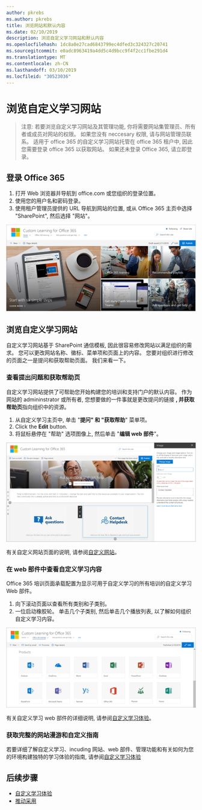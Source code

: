 ```yaml
---
author: pkrebs
ms.author: pkrebs
title: 浏览网站和默认内容
ms.date: 02/10/2019
description: 浏览自定义学习网站和默认内容
ms.openlocfilehash: 1dc8a0e27cad6843799ec4dfed3c324327c20741
ms.sourcegitcommit: e0adc8963419a4dd5c4d9bcc9f4f2cc1fbe291d4
ms.translationtype: MT
ms.contentlocale: zh-CN
ms.lasthandoff: 03/10/2019
ms.locfileid: "30523036"
---
```

# <a name="explore-the-custom-learning-site"></a>浏览自定义学习网站

> 注意: 若要浏览自定义学习网站及其管理功能, 你将需要网站集管理员、所有者或成员对网站的权限。 如果您没有 neccesary 权限, 请与网站管理员联系。 适用于 office 365 的自定义学习网站托管在 office 365 租户中, 因此您需要登录 office 365 以获取网站。 如果还未登录 Office 365, 请立即登录。 

## <a name="sign-in-to-office-365"></a>登录 Office 365 

1.  打开 Web 浏览器并导航到 office.com 或您组织的登录位置。 
2.  使用您的用户名和密码登录。
3.  使用租户管理员提供的 URL 导航到网站的位置, 或从 Office 365 主页中选择 "SharePoint", 然后选择 "网站"。 

![cg-introducing](media/cg-introducing.png)

## <a name="explore-the-custom-learning-site"></a>浏览自定义学习网站

自定义学习网站基于 SharePoint 通信模板, 因此很容易修改网站以满足组织的需求。 您可以更改网站名称、徽标、菜单项和页面上的内容。 您要对组织进行修改的页面之一是提问和获取帮助页面。 我们来看一下。

### <a name="view-the-ask-questions-and-get-help-page"></a>查看提出问题和获取帮助页

自定义学习网站提供了可帮助您开始构建您的培训和支持门户的默认内容。 作为网站的 admininstrator 或所有者, 您想要做的一件事就是更改提问的链接 **, 并获取帮助页**指向组织中的资源。 

1.  从自定义学习主页中, 单击 "**提问" 和 "获取帮助**" 菜单项。
2.  Click the **Edit** button.
3.  将鼠标悬停在 "帮助" 选项图像上, 然后单击 "**编辑 web 部件**"。

![cg-edithelp](media/cg-edithelp.png)

有关自定义网站页面的说明, 请参阅[自定义网站](custom_edithelp.md)。

### <a name="view-the-custom-learning-content-in-the-web-part"></a>在 web 部件中查看自定义学习内容
Office 365 培训页面承载配置为显示可用于自定义学习的所有培训的自定义学习 Web 部件。 

1. 向下滚动页面以查看所有类别和子类别。
2. 一位启动橡胶轮。 单击几个子类别, 然后单击几个播放列表, 以了解如何组织自定义学习内容。 

![cg-gotoall](media/cg-gotoall.png)

有关自定义学习 web 部件的详细说明, 请参阅[自定义学习体验](custom_overview.md)。

### <a name="get-a-complete-site-tour-and-customization-guidance"></a>获取完整的网站漫游和自定义指南
若要详细了解自定义学习、incuding 网站、web 部件、管理功能和有关如何为您的环境构建独特的学习体验的指南, 请参阅[自定义学习体验](custom_overview.md)

## <a name="next-steps"></a>后续步骤
- [自定义学习体验](custom_overview.md)
- [推动采用](driveadoption.md) 
